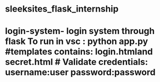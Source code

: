 # sleeksites_flask_internship
# login-system- login system through flask To run in vsc : python app.py #templates contains: login.htmland secret.html # Validate credentials: username:user password:password
